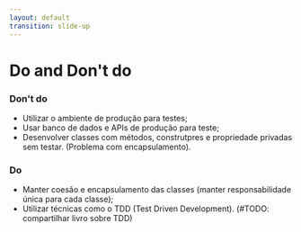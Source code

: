 ```yaml
---
layout: default
transition: slide-up
---
```


# Do and Don't do

<div>

### **Don't do**

- Utilizar o ambiente de produção para testes;
- Usar banco de dados e APIs de produção para teste;
- Desenvolver classes com métodos, construtpres e propriedade privadas sem testar. (Problema com encapsulamento).


### **Do**

- Manter coesão e encapsulamento das classes (manter responsabilidade única para cada classe);
- Utilizar técnicas como o TDD (Test Driven Development). (#TODO: compartilhar livro sobre TDD)

</div>
